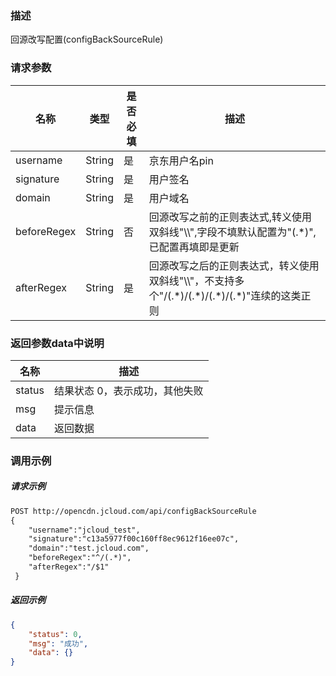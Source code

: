 ### 描述

回源改写配置(configBackSourceRule)

### 请求参数

| **名称**      | **类型** | **是否必填** | **描述**                          |
| ----------- | ------ | -------- | ------------------------------- |
| username      | String | 是        | 京东用户名pin                          |
| signature  | String | 是        | 用户签名                    |
|domain|String|是| 用户域名|
|beforeRegex|String|否| 回源改写之前的正则表达式,转义使用双斜线"\\\\",字段不填默认配置为"(.*)",已配置再填即是更新|
|afterRegex|String|是| 回源改写之后的正则表达式，转义使用双斜线"\\\\"，不支持多个"/(.\*)/(.\*)/(.\*)/(.\*)"连续的这类正则|

### 返回参数data中说明

| **名称**         | **描述**               |
| -------------- | -------------------- |
| status      | 结果状态 0，表示成功，其他失败            |
| msg | 提示信息                   |
| data | 返回数据   |

### 调用示例

##### 请求示例

```html
POST http://opencdn.jcloud.com/api/configBackSourceRule
{
    "username":"jcloud_test",
    "signature":"c13a5977f00c160ff8ec9612f16ee07c",
    "domain":"test.jcloud.com",
    "beforeRegex":"^/(.*)",
    "afterRegex":"/$1"
 }


 ```

##### 返回示例
```json
{
    "status": 0,
    "msg": "成功",
    "data": {}
}

```
